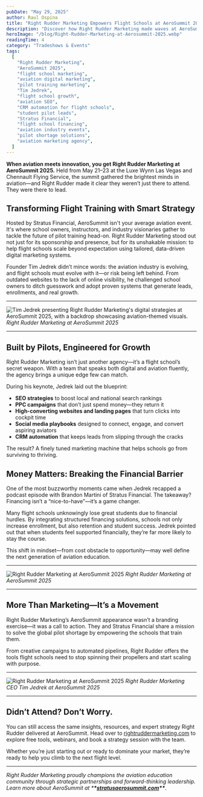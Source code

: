 ```yaml
---
pubDate: "May 29, 2025"
author: Raul Ospina
title: "Right Rudder Marketing Empowers Flight Schools at AeroSummit 2025"
description: "Discover how Right Rudder Marketing made waves at AeroSummit 2025 with bold digital strategies tailored for flight schools. Learn how they’re helping aviation educators grow enrollments, improve retention, and train the next generation of pilots."
heroImage: "/blog/Right-Rudder-Marketing-at-Aerosummit-2025.webp"
readingTime: 4
category: "Tradeshows & Events"
tags:
  [
    "Right Rudder Marketing",
    "AeroSummit 2025",
    "flight school marketing",
    "aviation digital marketing",
    "pilot training marketing",
    "Tim Jedrek",
    "flight school growth",
    "aviation SEO",
    "CRM automation for flight schools",
    "student pilot leads",
    "Stratus Financial",
    "flight school financing",
    "aviation industry events",
    "pilot shortage solutions",
    "aviation marketing agency",
  ]
---
```


**When aviation meets innovation, you get Right Rudder Marketing at AeroSummit 2025.** Held from May 21–23 at the Luxe Wynn Las Vegas and Chennault Flying Service, the summit gathered the brightest minds in aviation—and Right Rudder made it clear they weren’t just there to attend. They were there to lead.

## Transforming Flight Training with Smart Strategy

Hosted by Stratus Financial, AeroSummit isn't your average aviation event. It's where school owners, instructors, and industry visionaries gather to tackle the future of pilot training head-on. Right Rudder Marketing stood out not just for its sponsorship and presence, but for its unshakable mission: to help flight schools scale beyond expectation using tailored, data-driven digital marketing systems.

Founder Tim Jedrek didn’t mince words: the aviation industry is evolving, and flight schools must evolve with it—or risk being left behind. From outdated websites to the lack of online visibility, he challenged school owners to ditch guesswork and adopt proven systems that generate leads, enrollments, and real growth.

---

![Tim Jedrek presenting Right Rudder Marketing's digital strategies at AeroSummit 2025, with a backdrop showcasing aviation-themed visuals.](/blog/Right-Rudder-Marketing-at-Aerosummit-2025-1.webp)
_Right Rudder Marketing at AeroSummit 2025_

---

## Built by Pilots, Engineered for Growth

Right Rudder Marketing isn’t just another agency—it’s a flight school’s secret weapon. With a team that speaks both digital and aviation fluently, the agency brings a unique edge few can match.

During his keynote, Jedrek laid out the blueprint:

- **SEO strategies** to boost local and national search rankings
- **PPC campaigns** that don’t just spend money—they return it
- **High-converting websites and landing pages** that turn clicks into cockpit time
- **Social media playbooks** designed to connect, engage, and convert aspiring aviators
- **CRM automation** that keeps leads from slipping through the cracks

The result? A finely tuned marketing machine that helps schools go from surviving to thriving.

## Money Matters: Breaking the Financial Barrier

One of the most buzzworthy moments came when Jedrek recapped a podcast episode with Brandon Martini of Stratus Financial. The takeaway? Financing isn’t a “nice-to-have”—it’s a game changer.

Many flight schools unknowingly lose great students due to financial hurdles. By integrating structured financing solutions, schools not only increase enrollment, but also retention and student success. Jedrek pointed out that when students feel supported financially, they’re far more likely to stay the course.

This shift in mindset—from cost obstacle to opportunity—may well define the next generation of aviation education.

---

![Right Rudder Marketing at AeroSummit 2025](/blog/Right-Rudder-Marketing-at-Aerosummit-2025-2.webp)
_Right Rudder Marketing at AeroSummit 2025_

---

## More Than Marketing—It’s a Movement

Right Rudder Marketing’s AeroSummit appearance wasn’t a branding exercise—it was a call to action. They and Stratus Financial share a mission to solve the global pilot shortage by empowering the schools that train them.

From creative campaigns to automated pipelines, Right Rudder offers the tools flight schools need to stop spinning their propellers and start scaling with purpose.

---

![Right Rudder Marketing at AeroSummit 2025](/blog/Right-Rudder-Marketing-at-Aerosummit-2025-3.webp)
_Right Rudder Marketing CEO Tim Jedrek at AeroSummit 2025_

---

## Didn’t Attend? Don’t Worry.

You can still access the same insights, resources, and expert strategy Right Rudder delivered at AeroSummit. Head over to [rightruddermarketing.com](https://rightruddermarketing.com) to explore free tools, webinars, and book a strategy session with the team.

Whether you’re just starting out or ready to dominate your market, they’re ready to help you climb to the next flight level.

---

_Right Rudder Marketing proudly champions the aviation education community through strategic partnerships and forward-thinking leadership. Learn more about AeroSummit at \***\*[stratusaerosummit.com](https://stratusaerosummit.com)\*\***._
